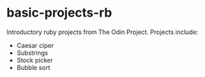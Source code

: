 # basic-projects-rb

Introductory ruby projects from The Odin Project. Projects include:
  - Caesar ciper
  - Substrings
  - Stock picker
  - Bubble sort
